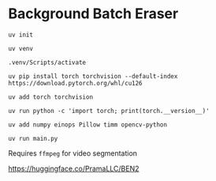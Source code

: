 # Background Batch Eraser

`uv init`

`uv venv`

`.venv/Scripts/activate`

`uv pip install torch torchvision --default-index https://download.pytorch.org/whl/cu126`

`uv add torch torchvision`

`uv run python -c 'import torch; print(torch.__version__)'`

`uv add numpy einops Pillow timm opencv-python`

`uv run main.py`

Requires `ffmpeg` for video segmentation

<https://huggingface.co/PramaLLC/BEN2>
